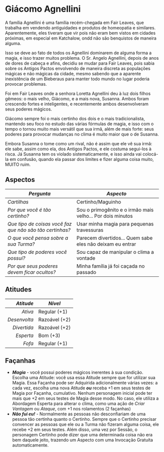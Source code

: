 # Giácomo Agnellini

A família Agnellini é uma família recém-chegada em Fair Leaves, que trabalha em vendendo antiguidades e produtos de homeopatia e similares. Aparentemente, eles tiveram que vir pois não eram bem vistos em cidades próximas, em especial em Katchalow, ondd não são benquistos de maneira alguma.

Isso se deve ao fato de todos os Agnellini dominarem de alguma forma a magia, e isso trazer muitos problema. O Sr. Angelo Agnellini, depois de anos de dores de cabeça e afins, decidiu se mudar para Fair Leaves, pois sabia sobre os Antigos Pactos envolvendo de maneira discreta as populações mágicas e não mágicas da cidade, mesmo sabendo que a aparente inexistência de um Bieberaus para manter todo mundo no lugar poderia provocar problemas.

Foi em Fair Leaves onde a senhora Loretta Agnellini deu à luz dois filhos gêmeos: o mais velho, Giácomo, e a mais nova, Susanna. Ambos foram crescendo fortes e inteligentes, e recentemente ambos desenvolveram seus poderes mágicos.

Giácomo sempre foi o mais certinho dos dois e o mais tradicionalista, mantendo seu foco no estudo das várias fórmulas de magia, e isso com o tempo o tornou muito mais versátil que sua irmã, além de mais forte: seus poderes para provocar mudanças no clima é muito maior que o de Susanna.

Embora Susanna o tome como um rival, não é assim que ele vê sua irmã: ele sabe, assim como ela, dos Antigos Pactos, e ele costuma segui-los à risca. Já Susanna tem os violado sistematicamente, e isso ainda vai colocá-la em confusão, quando ela passar dos limites e fizer alguma coisa muito, MUITO ruim.

## Aspectos

| ***Pergunta***                                           | ***Aspecto***                                              |
|----------------------------------------------------------|------------------------------------------------------------|
| _Cartilhas_                                              | Certinho/Maguinho                                          |
| _Por que você é tão certinho?_                           | Sou o primogênito e o irmão mais velho... Por dois minutos |
| _Que tipo de coisas você faz que não são tão certinhas?_ | Usar minha magia para pequenas travessuras                 |
| _O que você pensa sobre a sua Turma?_                    | Parecem divertidos... Quem sabe eles não deixam eu entrar  | 
| _Que tipo de poderes você possui?_                       | Sou capaz de manipular o clima a vontade                   |
| _Por que seus poderes devem ficar ocultos?_              | Minha família já foi caçada no passado                     |



## Atitudes
 
| ***Atitude***  | ***Nível***   |
|---------------:|---------------|
| _Ativa_        | Regular (+1)  |
| _Desenvolta_   | Razoável (+2) |
| _Divertida_    | Razoável (+2) |
| _Esperta_      | Bom (+3)      |
| _Fofa_         | Regular (+1)  |

## Façanhas

+ ***Magia*** - você possui poderes mágicos inerentes à sua condição. Escolha uma Atitude: você usa essa Atitude sempre que for utilizar sua Magia. Essa Façanha pode ser Adquirida adicionalmente várias vezes: a cada vez, escolha uma nova Atitude ___ou___ receba +1 em seus testes de Magia por Façanha, cumulativo. Nenhum personagem inicial pode ter mais que +2 em seus testes de Magia desse modo. No caso, ele utiliza a Abordagem Esperta para alterar o clima, como uma ação de _Criar Vantagem_ ou _Ataque_, com +1 nos rolamentos (2 façanhas)
+ ***Não fui eu!*** - Normalmente as pessoas não desconfiariam de uma pessoa tão certinha quanto o Certinho. Sempre que o Certinho precisar convencer as pessoas que ele ou a Turma não fizeram alguma coisa, ele recebe +2 em seus testes. Além disso, uma vez por Sessão, o personagem Certinho pode dizer que uma determinada coisa não era bem daquele jeito, trazendo um Aspecto com uma Invocação Gratuíta automaticamente.

